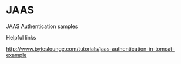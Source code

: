 # JAAS
JAAS Authentication samples

Helpful links

http://www.byteslounge.com/tutorials/jaas-authentication-in-tomcat-example
